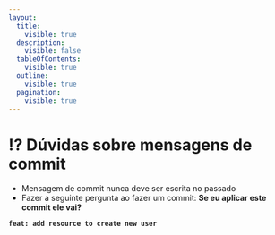 ```yaml
---
layout:
  title:
    visible: true
  description:
    visible: false
  tableOfContents:
    visible: true
  outline:
    visible: true
  pagination:
    visible: true
---
```


# ⁉ Dúvidas sobre mensagens de commit

* Mensagem de commit nunca deve ser escrita no passado
* Fazer a seguinte pergunta ao fazer um commit:  **Se eu aplicar este commit ele vai?**

<pre class="language-sh" data-full-width="false"><code class="lang-sh"><strong>feat: add resource to create new user
</strong></code></pre>
